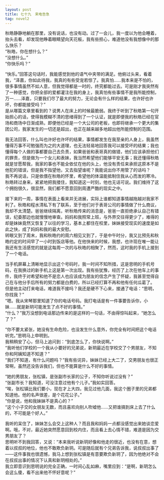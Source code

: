 ```yaml
---
layout: post
title: 七十九　来电告急
tag: novel2
---
```


秋皓静静地躺在那里，没有说话，也没有动。过了一会儿，我一度以为他会睡着，抬头去看，却发现他睁着眼睛望向天花板，我有些担心，难道他没有我想像中的那么快乐？<br />
“秋皓，你在想什么？”<br />
“没想什么。”<br />
“你快乐吗？”

“快乐。”回答这句话时，我能感觉到他的语气中夹带的满足。他俯过头来，看着我，“泽嘉，你如此待我，我真的有些受宠若惊了。我真怕……我本来是不怕的，很多事情虽然不如人意，但我觉得都是一时的，终究都能过去。可是刚才我突然有了一种感觉，你把全部的爱都灌注在我的身上，我真怕有些事情不是我所能控制，万一……泽嘉，只要我们尽了最大的努力，无论会有什么样的结果，也许好也许坏，你都能接受吗？”<br />
是从哪篇文章里看到的？说男人在床上的时候最脆弱。我终于听到了秋皓第一句开始担心的话，使得我模糊不清的思绪得到了一个认证，就是即便我的秋皓已经在官场和商场中日渐成熟，即便他已经是一个大公司的老板，也即将继承一个更大的集团公司，我家发生的一切还是超出，也正在越来越多地超出他所能控制的范围。

我无法回答，什么叫也许好也许坏的结果，事情都发生在我至亲的人身上，我虽然懂得万事不可勉强而为之的大道理，也无法轻易地回答我可以接受坏的结果；我也懂得每个人做的事都要自己去负责，如果爸爸和表哥真的做错，他们应该承担他们的罪责，但是做为一个女儿和表妹，我当然希望他们能够平安无事；我还懂得秋皓就是甘愿帮我，我家的事也不能全依仗在他的头上，他没有责任来承担这原本不是他犯的错误，但是我不指望他，又去指望谁呢？我能说出你不用管了的话吗？<br />
我不再说话，只是依偎在秋皓的怀里，希望他的体温能抵制住我从心而发的寒冷。秋皓转过身来，紧紧地把我搂住，我知道这一时刻，他也无话可说。我们维持了这个拥抱很久，很显然，我们都不愿意回到周遭严酷的现实之中。

接下来的一周，事情在表面上看来并无进展，实际上谁都知道事情越拖越对我家不利了。秋皓和程水清私下有了联系，至于他们对于表哥公司的事情做了什么商议，我却不太清楚。爸爸继续隔离，听秋皓传来的消息是，爸爸一直拒绝承认自己有错误，纪委那边也就慢慢地审查。妈妈和我照常上班，与外界交往得更少了，难得的却是妹妹竟然又恢复了以往的学习，基本上都住在校里，妹妹接受现实的速度是如此之快，成了妈妈和我的最大安慰。<br />
转眼又到了周末，我和秋皓约的周六相见又到了，于是中午时分，我又比预先和秋皓约定的时间早了一小时到饭店等他。在他快来的时候，我想，也许现在唯一能让我还有生活感觉的就是这每周一次的与秋皓的相聚了，然而，这时我的手机上接到了一个电话。

当手机屏幕上清晰地显示出这个号码时，我一时间不知所措，这是思明的手机号码，在我换过的新手机上这是第一次出现。我有些犹豫，经历了上次在他车上的事件，我终于对希望和他不是恋人也应该成为朋友的信念产生了怀疑，我甚至觉得自己在与他分手后所有的努力都是白费的，所以已经打算不再和他有任何瓜葛了。<br />
但是他主动打来电话，难道我不接吗？我还是硬不下心来，接通了电话：“思明，你找我？”<br />
“嗯。我从宋琴那里知道了你的电话号码。我打电话是有一件事要告诉你，小妹……就是新玥可能发生了点不好的事情。”<br />
“什么？”我万没想到电话那边传来的是这样的一句话，不由得惊叫起来，“她怎么了？”

“你不要太紧张，她没有生命危险，也没发生什么意外，你完全有时间把这个电话听完。”思明马上申明到。<br />
我稍稍安了心，但马上追问到：“到底怎么了，你快说啊。”<br />
“我听他们学校的一个我从小要好的兄弟说，新玥最近在学校交了个男朋友，不知你和阿姨知道不知道？”<br />
“我们不知道，有什么问题吗？”我有些诧异，妹妹已经上大二了，交男朋友也很正常啊，虽然还没告诉我们，但也不能算是什么不好的事情。<br />

“她的男朋友，张松镇，是张副市长家的公子，不知你听说过没有？”<br />
“张副市长？我知道，可没注意过他有个儿子。”我如实回答。<br />
“唉，张松镇比我们要小，现在才上大四，我见过他几面，我这个圈子里的兄弟都知道他。他的名声很差，是个花花公子。”<br />
“你是说，他和我妹妹不是真心的？”<br />
“这个小子交的女朋友无数，而且喜欢向别人吹嘘他……又把谁搞到床上去了什么的，不可能是个好人。”

我听的呆住了，妹妹怎么会交上这种人？而且我和妈妈一点都没感觉出来她谈恋爱啊。哦，不对，最近她突然愿意回到校内住，而且看上去心情不错，难道是因为交男朋友了？<br />
思明听不到我回答，又说：“本来我听说新玥好像和他走的很近，也没有在意，想着以叔叔的地位，他也不敢欺负新玥。可是随后就有个兄弟告诉我，说叔叔出事了——这件事我也很遗憾，我马上想到张松镇是有意要欺负新玥了，因为他绝对不会在叔叔出事的情况下认真和新玥相处的。”<br />
我立即意识到思明说的完全正确，一时间心乱如麻，嘴里应到：“是啊，新玥怎么会这么傻，看不出来他不怀好意呢？”
